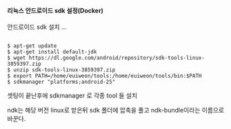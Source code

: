 #### 리눅스 안드로이드 sdk 설정(Docker) 



안드로이드 sdk 설치 ...

```shell

$ apt-get update
$ apt-get install default-jdk
$ wget https://dl.google.com/android/repository/sdk-tools-linux-3859397.zip
$ unzip sdk-tools-linux-3859397.zip
$ export PATH=/home/euiweon/tools:/home/euiweon/tools/bin:$PATH
$ sdkmanager "platforms;android-25"

```



셋팅이 끝난후에 sdkmanager 로 각종 tool 들 설치 



ndk는 해당 버전  linux로 받은뒤 sdk 폴더에 압축을 풀고 ndk-bundle이라는 이름으로 바꾼다. 